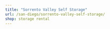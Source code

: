 ```yaml
---
title: "Sorrento Valley Self Storage"
url: /san-diego/sorrento-valley-self-storage/
shop: storage rental
---
```

